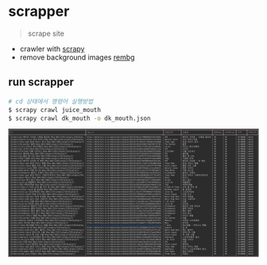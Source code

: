 # scrapper
> scrape site

- crawler with [scrapy](https://docs.scrapy.org/en/latest/index.html)
- remove background images [rembg](https://github.com/danielgatis/rembg)


## run scrapper

```bash
# cd 상태에서 명령어 실행방법
$ scrapy crawl juice_mouth
$ scrapy crawl dk_mouth -o dk_mouth.json
```

![](./static/입호흡.png)
